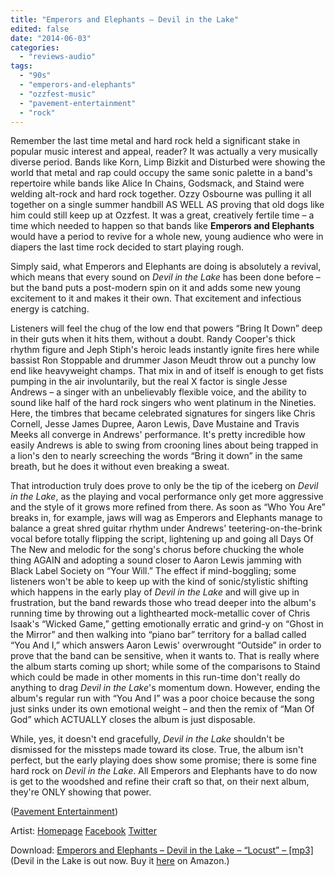 ```yaml
---
title: "Emperors and Elephants – Devil in the Lake"
edited: false
date: "2014-06-03"
categories:
  - "reviews-audio"
tags:
  - "90s"
  - "emperors-and-elephants"
  - "ozzfest-music"
  - "pavement-entertainment"
  - "rock"
---
```


Remember the last time metal and hard rock held a significant stake in popular music interest and appeal, reader? It was actually a very musically diverse period. Bands like Korn, Limp Bizkit and Disturbed were showing the world that metal and rap could occupy the same sonic palette in a band's repertoire while bands like Alice In Chains, Godsmack, and Staind were welding alt-rock and hard rock together. Ozzy Osbourne was pulling it all together on a single summer handbill AS WELL AS proving that old dogs like him could still keep up at Ozzfest. It was a great, creatively fertile time – a time which needed to happen so that bands like **Emperors and Elephants** would have a period to revive for a whole new, young audience who were in diapers the last time rock decided to start playing rough.

Simply said, what Emperors and Elephants are doing is absolutely a revival, which means that every sound on _Devil in the Lake_ has been done before – but the band puts a post-modern spin on it and adds some new young excitement to it and makes it their own. That excitement and infectious energy is catching.

Listeners will feel the chug of the low end that powers “Bring It Down” deep in their guts when it hits them, without a doubt. Randy Cooper's thick rhythm figure and Jeph Stiph's heroic leads instantly ignite fires here while bassist Ron Stoppable and drummer Jason Meudt throw out a punchy low end like heavyweight champs. That mix in and of itself is enough to get fists pumping in the air involuntarily, but the real X factor is single Jesse Andrews – a singer with an unbelievably flexible voice, and the ability to sound like half of the hard rock singers who went platinum in the Nineties. Here, the timbres that became celebrated signatures for singers like Chris Cornell, Jesse James Dupree, Aaron Lewis, Dave Mustaine and Travis Meeks all converge in Andrews' performance. It's pretty incredible how easily Andrews is able to swing from crooning lines about being trapped in a lion's den to nearly screeching the words “Bring it down” in the same breath, but he does it without even breaking a sweat.

That introduction truly does prove to only be the tip of the iceberg on _Devil in the Lake_, as the playing and vocal performance only get more aggressive and the style of it grows more refined from there. As soon as “Who You Are” breaks in, for example, jaws will wag as Emperors and Elephants manage to balance a great shred guitar rhythm under Andrews' teetering-on-the-brink vocal before totally flipping the script, lightening up and going all Days Of The New and melodic for the song's chorus before chucking the whole thing AGAIN and adopting a sound closer to Aaron Lewis jamming with Black Label Society on “Your Will.” The effect if mind-boggling; some listeners won't be able to keep up with the kind of sonic/stylistic shifting which happens in the early play of _Devil in the Lake_ and will give up in frustration, but the band rewards those who tread deeper into the album's running time by throwing out a lighthearted mock-metallic cover of Chris Isaak's “Wicked Game,” getting emotionally erratic and grind-y on “Ghost in the Mirror” and then walking into “piano bar” territory for a ballad called “You And I,” which answers Aaron Lewis' overwrought “Outside” in order to prove that the band can be sensitive, when it wants to. That is really where the album starts coming up short; while some of the comparisons to Staind which could be made in other moments in this run-time don't really do anything to drag _Devil in the Lake_'s momentum down. However, ending the album's regular run with “You And I” was a poor choice because the song just sinks under its own emotional weight – and then the remix of “Man Of God” which ACTUALLY closes the album is just disposable.

While, yes, it doesn't end gracefully, _Devil in the Lake_ shouldn't be dismissed for the missteps made toward its close. True, the album isn't perfect, but the early playing does show some promise; there is some fine hard rock on _Devil in the Lake_. All Emperors and Elephants have to do now is get to the woodshed and refine their craft so that, on their next album, they're ONLY showing that power.

([Pavement Entertainment](http://www.pavementmusic.com/))

Artist: [Homepage](http://www.emperorsandelephants.com/) [Facebook](https://www.facebook.com/events/690105657702861/) [Twitter](https://twitter.com/EmperorElephant)

Download: [Emperors and Elephants – Devil in the Lake – “Locust” – \[mp3\]](http://groundcontrolmag.com/music/Emperors_and_Elephants-Locust.mp3) (Devil in the Lake is out now. Buy it [here](http://www.amazon.com/Devil-Lake-Emperors-Elephants/dp/B00GRHVIHY/ref=sr_1_1?s=music&ie=UTF8&qid=1400603149&sr=1-1&keywords=emperors+and+elephants) on Amazon.)
